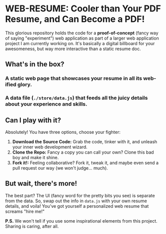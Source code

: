 # WEB-RESUME: Cooler than Your PDF Resume, and Can Become a PDF!

This glorious repository holds the code for a **proof-of-concept** (fancy way of saying "experiment") web application as part of a larger web application project I am currently working on. It's basically a digital billboard for your awesomeness, but way more interactive than a static resume doc.

## What's in the box?

### A **static web page** that showcases your resume in all its web-ified glory. 
### A data file (`./store/data.js`) that feeds all the juicy details about your experience and skills. 

## Can I play with it?

Absolutely! You have three options, choose your fighter:

1. **Download the Source Code:** Grab the code, tinker with it, and unleash your inner web development wizard.
2. **Clone the Repo:** Fancy a copy you can call your own? Clone this bad boy and make it shine.
3. **Fork it!:** Feeling collaborative? Fork it, tweak it, and maybe even send a pull request our way (we won't judge... much).

## But wait, there's more!

The best part? The UI (fancy word for the pretty bits you see) is separate from the data. So, swap out the info in `data.js` with your own resume details, and voila! You've got yourself a personalized web resume that screams "hire me!"

**P.S.** We won't tell if you use some inspirational elements from this project. Sharing is caring, after all. 
